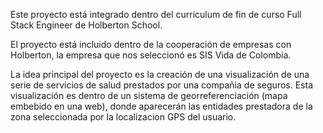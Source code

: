 Este proyecto está integrado dentro del curriculum de fin de curso Full Stack Engineer de Holberton School.

El proyecto está incluido dentro de la cooperación de empresas con Holberton, la empresa que nos seleccionó es SIS Vida de Colombia.

La idea principal del proyecto es la creación de una visualización de una serie de servicios de salud prestados por una compañia de seguros. Esta visualización es dentro de un sistema de georreferenciación (mapa embebido en una web), donde aparecerán las entidades prestadora de la zona seleccionada por la localizacion GPS del usuario.

